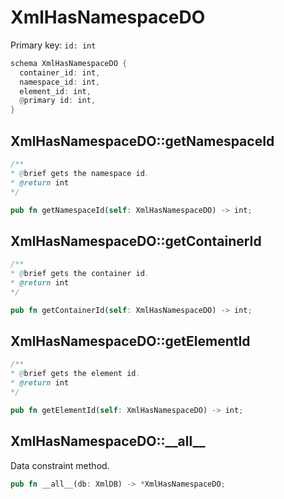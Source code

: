 # XmlHasNamespaceDO

Primary key: `id: int`

```rust
schema XmlHasNamespaceDO {
  container_id: int,
  namespace_id: int,
  element_id: int,
  @primary id: int,
}
```
## XmlHasNamespaceDO::getNamespaceId

```java
/**
* @brief gets the namespace id.
* @return int 
*/
```
```rust
pub fn getNamespaceId(self: XmlHasNamespaceDO) -> int;
```
## XmlHasNamespaceDO::getContainerId

```java
/**
* @brief gets the container id.
* @return int 
*/
```
```rust
pub fn getContainerId(self: XmlHasNamespaceDO) -> int;
```
## XmlHasNamespaceDO::getElementId

```java
/**
* @brief gets the element id.
* @return int 
*/
```
```rust
pub fn getElementId(self: XmlHasNamespaceDO) -> int;
```
## XmlHasNamespaceDO::\_\_all\_\_

Data constraint method.

```rust
pub fn __all__(db: XmlDB) -> *XmlHasNamespaceDO;
```
